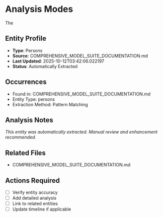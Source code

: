 # Analysis Modes

The

## Entity Profile
- **Type**: Persons
- **Source**: COMPREHENSIVE_MODEL_SUITE_DOCUMENTATION.md
- **Last Updated**: 2025-10-12T03:42:06.022197
- **Status**: Automatically Extracted

## Occurrences
- Found in: COMPREHENSIVE_MODEL_SUITE_DOCUMENTATION.md
- Entity Type: persons
- Extraction Method: Pattern Matching

## Analysis Notes
*This entity was automatically extracted. Manual review and enhancement recommended.*

## Related Files
- COMPREHENSIVE_MODEL_SUITE_DOCUMENTATION.md

## Actions Required
- [ ] Verify entity accuracy
- [ ] Add detailed analysis
- [ ] Link to related entities
- [ ] Update timeline if applicable
